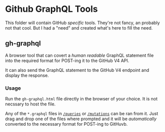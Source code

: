 # Github GraphQL Tools

This folder will contain GitHub *specific* tools. They're not fancy, an probably not that cool. But I had a "need" and created what's here to fill the need.

## gh-graphql

A browser tool that can covert a *human readable* GraphQL statement file into the required format for POST-ing it to the GitHub V4 API.

It can also send the GraphQL statement to the GitHub V4 endpoint and display the response.

### Usage

Run the `gh-graphql.html` file directly in the browser of your choice. It is not necssary to host the file.

Any of the `*.graphql` files in [`/queries`](../queries) or [`/mutations`](../mutations) can be ran from it. Just drag and drop one of the files where prompted and it will be *automatically* converted to the necessary format for POST-ing to GitHuvb.

